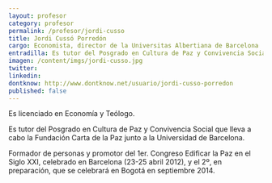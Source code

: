 ```yaml
---
layout: profesor
category: profesor
permalink: /profesor/jordi-cusso
title: Jordi Cussó Porredón
cargo: Economista, director de la Universitas Albertiana de Barcelona
entradilla: Es tutor del Posgrado en Cultura de Paz y Convivencia Social que lleva a cabo la Fundación Carta de la Paz junto a la Universidad de Barcelona.
imagen: /content/imgs/jordi-cusso.jpg
twitter:
linkedin:
dontknow: http://www.dontknow.net/usuario/jordi-cusso-porredon
published: false
---
```


Es licenciado en Economía y Teólogo.

Es tutor del Posgrado en Cultura de Paz y Convivencia Social que lleva a cabo la Fundación Carta de la Paz junto a la Universidad de Barcelona.

Formador de personas y promotor del 1er. Congreso Edificar la Paz en el Siglo XXI, celebrado en Barcelona (23-25 abril 2012), y el 2º, en preparación, que se celebrará en Bogotá en septiembre 2014.